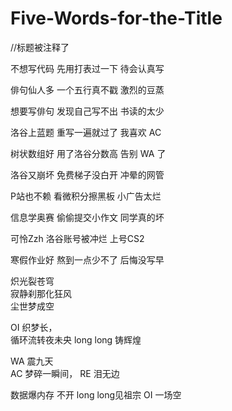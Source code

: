 # Five-Words-for-the-Title
//标题被注释了

不想写代码
先用打表过一下
待会认真写

俳句仙人多
一个五行真不戳
激烈的豆蒸

想要写俳句
发现自己写不出
书读的太少

洛谷上蓝题
重写一遍就过了
我喜欢 AC

树状数组好
用了洛谷分数高
告别 WA 了

洛谷又崩坏
免费梯子没白开
冲晕的网管

P站也不赖
看微积分擦黑板
小广告太烂

信息学奥赛
偷偷提交小作文
同学真的坏

可怜Zzh
洛谷账号被冲烂
上号CS2

寒假作业好
熬到一点少不了
后悔没写早

炽光裂苍穹  
寂静刹那化狂风  
尘世梦成空

OI 织梦长，  
循环流转夜未央
long long 铸辉煌

WA 震九天  
AC 梦碎一瞬间， 
RE 泪无边

数据爆内存
不开 long long见祖宗
OI 一场空
